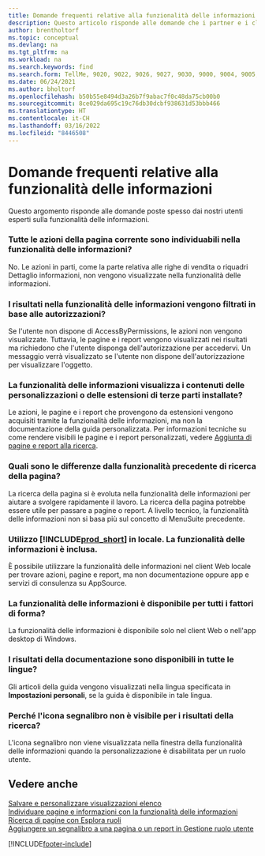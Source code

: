 ```yaml
---
title: Domande frequenti relative alla funzionalità delle informazioni
description: Questo articolo risponde alle domande che i partner e i clienti spesso chiedono sulla funzionalità delle informazioni.
author: brentholtorf
ms.topic: conceptual
ms.devlang: na
ms.tgt_pltfrm: na
ms.workload: na
ms.search.keywords: find
ms.search.form: TellMe, 9020, 9022, 9026, 9027, 9030, 9000, 9004, 9005, 9018, 9006, 9007, 9010, 9016, 9017
ms.date: 06/24/2021
ms.author: bholtorf
ms.openlocfilehash: b50b55e8494d3a26b7f9abac7f0c48da75cb00b0
ms.sourcegitcommit: 8ce029da695c19c76db30dcbf938631d53bbb466
ms.translationtype: HT
ms.contentlocale: it-CH
ms.lasthandoff: 03/16/2022
ms.locfileid: "8446508"
---
```

# <a name="tell-me-faq"></a>Domande frequenti relative alla funzionalità delle informazioni
Questo argomento risponde alle domande poste spesso dai nostri utenti esperti sulla funzionalità delle informazioni.

### <a name="are-all-actions-from-my-current-page-discoverable-in-tell-me"></a>Tutte le azioni della pagina corrente sono individuabili nella funzionalità delle informazioni?
No. Le azioni in parti, come la parte relativa alle righe di vendita o riquadri Dettaglio informazioni, non vengono visualizzate nella funzionalità delle informazioni.

### <a name="are-the-results-in-tell-me-filtered-by-permissions"></a>I risultati nella funzionalità delle informazioni vengono filtrati in base alle autorizzazioni?
Se l'utente non dispone di AccessByPermissions, le azioni non vengono visualizzate. Tuttavia, le pagine e i report vengono visualizzati nei risultati ma richiedono che l'utente disponga dell'autorizzazione per accedervi. Un messaggio verrà visualizzato se l'utente non dispone dell'autorizzazione per visualizzare l'oggetto.

### <a name="does-tell-me-display-content-from-my-customizations-or-installed-third-party-extensions"></a>La funzionalità delle informazioni visualizza i contenuti delle personalizzazioni o delle estensioni di terze parti installate?
Le azioni, le pagine e i report che provengono da estensioni vengono acquisiti tramite la funzionalità delle informazioni, ma non la documentazione della guida personalizzata. Per informazioni tecniche su come rendere visibili le pagine e i report personalizzati, vedere [Aggiunta di pagine e report alla ricerca](/dynamics365/business-central/dev-itpro/developer/devenv-al-menusuite-functionality).

### <a name="what-makes-this-different-from-what-was-previously-known-as-page-search"></a>Quali sono le differenze dalla funzionalità precedente di ricerca della pagina?
La ricerca della pagina si è evoluta nella funzionalità delle informazioni per aiutare a svolgere rapidamente il lavoro. La ricerca della pagina potrebbe essere utile per passare a pagine o report. A livello tecnico, la funzionalità delle informazioni non si basa più sul concetto di MenuSuite precedente.

### <a name="i-use-on-premises-prod_short-does-that-include-tell-me"></a>Utilizzo [!INCLUDE[prod_short](includes/prod_short.md)] in locale. La funzionalità delle informazioni è inclusa.
È possibile utilizzare la funzionalità delle informazioni nel client Web locale per trovare azioni, pagine e report, ma non documentazione oppure app e servizi di consulenza su AppSource.

### <a name="is-tell-me-available-for-all-form-factors"></a>La funzionalità delle informazioni è disponibile per tutti i fattori di forma?
La funzionalità delle informazioni è disponibile solo nel client Web o nell'app desktop di Windows.

### <a name="are-the-documentation-results-available-in-any-language"></a>I risultati della documentazione sono disponibili in tutte le lingue?
Gli articoli della guida vengono visualizzati nella lingua specificata in **Impostazioni personali**, se la guida è disponibile in tale lingua.

### <a name="why-dont-i-see-a-bookmark-icon-for-my-search-results"></a>Perché l'icona segnalibro non è visibile per i risultati della ricerca?
L'icona segnalibro non viene visualizzata nella finestra della funzionalità delle informazioni quando la personalizzazione è disabilitata per un ruolo utente.


## <a name="see-also"></a>Vedere anche  
[Salvare e personalizzare visualizzazioni elenco](ui-views.md)  
[Individuare pagine e informazioni con la funzionalità delle informazioni](ui-search.md)  
[Ricerca di pagine con Esplora ruoli](ui-role-explorer.md)  
[Aggiungere un segnalibro a una pagina o un report in Gestione ruolo utente](ui-bookmarks.md)


[!INCLUDE[footer-include](includes/footer-banner.md)]